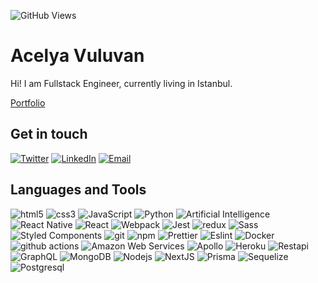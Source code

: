 ![GitHub Views](https://komarev.com/ghpvc/?username=acelyavul&color=FF007F)

# Acelya Vuluvan

Hi! I am Fullstack Engineer, currently living in Istanbul.

[Portfolio](https://wwww.vuluvan.com) 

## Get in touch

<p>
<a href="https://twitter.com/acelyavuluvan" target="_blank"><img alt="Twitter" src="https://img.shields.io/badge/twitter-%231DA1F2.svg?&style=for-the-badge&logo=twitter&logoColor=white" /></a> 
<a href="https://www.linkedin.com/in/acelya-v-833887212/" target="_blank"><img alt="LinkedIn" src="https://img.shields.io/badge/linkedin-%230077B5.svg?&style=for-the-badge&logo=linkedin&logoColor=white" /></a>
<a href="mailto:acelyavuluvan@gmail.com" target="_blank"><img alt="Email" src="https://img.shields.io/badge/Gmail-fff?&style=for-the-badge&logo=gmail&logoColor=blue" /></a>
</p>



## Languages and Tools


<p>
  <img alt="html5" src="https://img.shields.io/badge/-HTML5-E34F26?style=flat-square&logo=html5&logoColor=white" />
  <img alt="css3" src="https://img.shields.io/badge/-CSS3-blue?style=flat&logo=CSS3&color=blue" />
  <img alt="JavaScript" src="https://img.shields.io/badge/JavaScript-grey?logo=javascript&logoWidth=20" />
  <img alt="Python" src="https://img.shields.io/badge/Python-F7CB3F?logo=python&style=flat-square" />
  <img alt="Artificial Intelligence" src="https://img.shields.io/badge/Artificial_Intelligence-F7CB3F?logo=artificial_intelligence&style=flat-square" />
  <img alt="React Native" src="https://img.shields.io/badge/-React%20Native-45b8d8?style=flat-square&logo=react-native&logoColor=white" />
  <img alt="React" src="https://img.shields.io/badge/-React-45b8d8?style=flat-square&logo=react&logoColor=white" />
  <img alt="Webpack" src="https://img.shields.io/badge/-Webpack-F7F7F7?style=flat-square&logo=webpack&logoColor=1B74BA" /> 
  <img alt="Jest" src="https://img.shields.io/badge/-Jest-fff?style=flat&logo=jest&logoColor=944058" />
  <img alt="redux" src="https://img.shields.io/badge/-Redux-764ABC?style=flat-square&logo=redux&logoColor=white" />
  <img alt="Sass" src="https://img.shields.io/badge/-Sass-CC6699?style=flat-square&logo=sass&logoColor=white" />
  <img alt="Styled Components" src="https://img.shields.io/badge/-Styled_Components-E19772?style=flat-square&logo=styledcomponents&logoColor=fff" />
  <img alt="git" src="https://img.shields.io/badge/-Git-F05032?style=flat-square&logo=git&logoColor=white" />
  <img alt="npm" src="https://img.shields.io/badge/-NPM-CB3837?style=flat-square&logo=npm&logoColor=white" />
  <img alt="Prettier" src="https://img.shields.io/badge/-Prettier-F7B93E?style=flat-square&logo=prettier&logoColor=white" />
  <img alt="Eslint" src="https://img.shields.io/badge/-Eslint-553FC1?style=flat&logo=Eslint&color=553FC1" />
  <img alt="Docker" src="https://img.shields.io/badge/-Docker-46a2f1?style=flat-square&logo=docker&logoColor=white" />
  <img alt="github actions" src="https://img.shields.io/badge/-Github_Actions-2088FF?style=flat-square&logo=github-actions&logoColor=white" />
  <img alt="Amazon Web Services" src="https://img.shields.io/badge/-Amazon_Web_Services-F7F7F7?logo=amazon&logoColor=orange" />
  <img alt="Apollo" src="https://img.shields.io/badge/-Apollo%20GraphQL-311C87?style=flat-square&logo=apollo-graphql&logoColor=white" />
  <img alt="Heroku" src="https://img.shields.io/badge/-Heroku-430098?style=flat-square&logo=heroku&logoColor=white" />
  <img alt="Restapi" src="https://img.shields.io/badge/-RestAPI-00AFDF?style=flat&logo=RestAPI&color=00AFDF" />
  <img alt="GraphQL" src="https://img.shields.io/badge/-GraphQL-E10098?style=flat-square&logo=graphql&logoColor=white" />
  <img alt="MongoDB" src="https://img.shields.io/badge/-MongoDB-13aa52?style=flat-square&logo=mongodb&logoColor=white" />
  <img alt="Nodejs" src="https://img.shields.io/badge/-Nodejs-43853d?style=flat-square&logo=Node.js&logoColor=white" />
  <img alt="NextJS" src="https://img.shields.io/badge/-Nextjs-black?style=flat-square&logo=Next.js&color=black" />
  <img alt="Prisma" src="https://img.shields.io/badge/-Prisma-black?style=flat&logo=Prisma&color=black" />
  <img alt="Sequelize" src="https://img.shields.io/badge/-Sequelize-teal?style=flat-square&logo=Sequelize&color=white" />
  <img alt="Postgresql" src="https://img.shields.io/badge/-PostgreSQL-31648C?style=flat&logo=postgresql&logoColor=white" />
 
</p>


